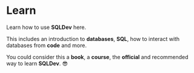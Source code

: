 # Learn

Learn how to use **SQLDev** here.

This includes an introduction to **databases**, **SQL**, how to interact with databases from **code** and more.

You could consider this a **book**, a **course**, the **official** and recommended way to learn **SQLDev**. 😎
